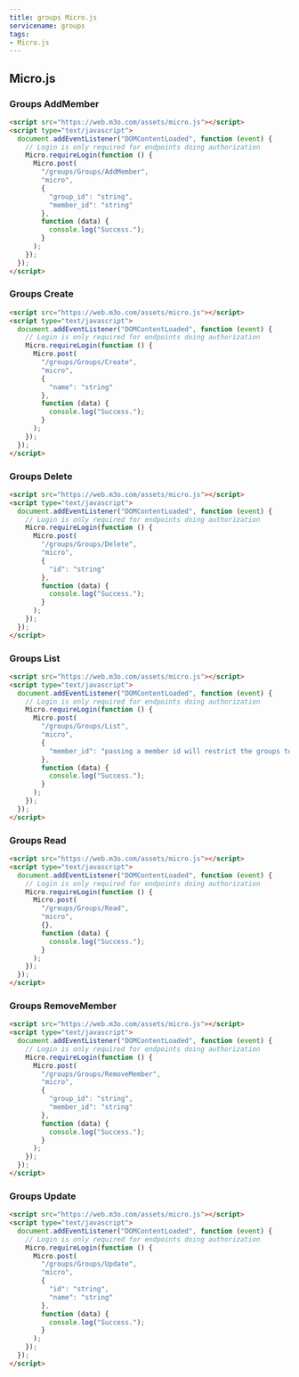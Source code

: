 ```yaml
---
title: groups Micro.js
servicename: groups
tags: 
- Micro.js
---
```


## Micro.js


### Groups AddMember
<!-- We use the request body description here as endpoint descriptions are not
being lifted correctly from the proto by the openapi spec generator -->

```html
<script src="https://web.m3o.com/assets/micro.js"></script>
<script type="text/javascript">
  document.addEventListener("DOMContentLoaded", function (event) {
    // Login is only required for endpoints doing authorization
    Micro.requireLogin(function () {
      Micro.post(
        "/groups/Groups/AddMember",
        "micro",
        {
          "group_id": "string",
          "member_id": "string"
        },
        function (data) {
          console.log("Success.");
        }
      );
    });
  });
</script>
```


### Groups Create
<!-- We use the request body description here as endpoint descriptions are not
being lifted correctly from the proto by the openapi spec generator -->

```html
<script src="https://web.m3o.com/assets/micro.js"></script>
<script type="text/javascript">
  document.addEventListener("DOMContentLoaded", function (event) {
    // Login is only required for endpoints doing authorization
    Micro.requireLogin(function () {
      Micro.post(
        "/groups/Groups/Create",
        "micro",
        {
          "name": "string"
        },
        function (data) {
          console.log("Success.");
        }
      );
    });
  });
</script>
```


### Groups Delete
<!-- We use the request body description here as endpoint descriptions are not
being lifted correctly from the proto by the openapi spec generator -->

```html
<script src="https://web.m3o.com/assets/micro.js"></script>
<script type="text/javascript">
  document.addEventListener("DOMContentLoaded", function (event) {
    // Login is only required for endpoints doing authorization
    Micro.requireLogin(function () {
      Micro.post(
        "/groups/Groups/Delete",
        "micro",
        {
          "id": "string"
        },
        function (data) {
          console.log("Success.");
        }
      );
    });
  });
</script>
```


### Groups List
<!-- We use the request body description here as endpoint descriptions are not
being lifted correctly from the proto by the openapi spec generator -->

```html
<script src="https://web.m3o.com/assets/micro.js"></script>
<script type="text/javascript">
  document.addEventListener("DOMContentLoaded", function (event) {
    // Login is only required for endpoints doing authorization
    Micro.requireLogin(function () {
      Micro.post(
        "/groups/Groups/List",
        "micro",
        {
          "member_id": "passing a member id will restrict the groups to that which the member is part of"
        },
        function (data) {
          console.log("Success.");
        }
      );
    });
  });
</script>
```


### Groups Read
<!-- We use the request body description here as endpoint descriptions are not
being lifted correctly from the proto by the openapi spec generator -->

```html
<script src="https://web.m3o.com/assets/micro.js"></script>
<script type="text/javascript">
  document.addEventListener("DOMContentLoaded", function (event) {
    // Login is only required for endpoints doing authorization
    Micro.requireLogin(function () {
      Micro.post(
        "/groups/Groups/Read",
        "micro",
        {},
        function (data) {
          console.log("Success.");
        }
      );
    });
  });
</script>
```


### Groups RemoveMember
<!-- We use the request body description here as endpoint descriptions are not
being lifted correctly from the proto by the openapi spec generator -->

```html
<script src="https://web.m3o.com/assets/micro.js"></script>
<script type="text/javascript">
  document.addEventListener("DOMContentLoaded", function (event) {
    // Login is only required for endpoints doing authorization
    Micro.requireLogin(function () {
      Micro.post(
        "/groups/Groups/RemoveMember",
        "micro",
        {
          "group_id": "string",
          "member_id": "string"
        },
        function (data) {
          console.log("Success.");
        }
      );
    });
  });
</script>
```


### Groups Update
<!-- We use the request body description here as endpoint descriptions are not
being lifted correctly from the proto by the openapi spec generator -->

```html
<script src="https://web.m3o.com/assets/micro.js"></script>
<script type="text/javascript">
  document.addEventListener("DOMContentLoaded", function (event) {
    // Login is only required for endpoints doing authorization
    Micro.requireLogin(function () {
      Micro.post(
        "/groups/Groups/Update",
        "micro",
        {
          "id": "string",
          "name": "string"
        },
        function (data) {
          console.log("Success.");
        }
      );
    });
  });
</script>
```


